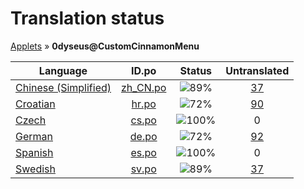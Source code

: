 # Translation status
[Applets](../../README.md) &#187; **0dyseus@CustomCinnamonMenu**

Language | ID.po | Status | Untranslated
---------|:--:|:------:|:-----------:
[Chinese (Simplified)](../../language-status/zh_CN.md) | [zh_CN.po](po/zh_CN.po) | ![89%](http://progressed.io/bar/89) | [37](untranslated-po/zh_CN.md)
[Croatian](../../language-status/hr.md) | [hr.po](po/hr.po) | ![72%](http://progressed.io/bar/72) | [90](untranslated-po/hr.md)
[Czech](../../language-status/cs.md) | [cs.po](po/cs.po) | ![100%](http://progressed.io/bar/100) | 0
[German](../../language-status/de.md) | [de.po](po/de.po) | ![72%](http://progressed.io/bar/72) | [92](untranslated-po/de.md)
[Spanish](../../language-status/es.md) | [es.po](po/es.po) | ![100%](http://progressed.io/bar/100) | 0
[Swedish](../../language-status/sv.md) | [sv.po](po/sv.po) | ![89%](http://progressed.io/bar/89) | [37](untranslated-po/sv.md)
